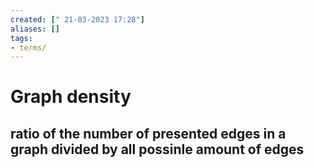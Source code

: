 ```yaml
---
created: [" 21-03-2023 17:28"]
aliases: []
tags:
- terms/
---
```


# Graph density


## ratio of the number of presented edges in a graph divided by all possinle amount of edges


